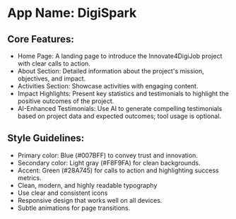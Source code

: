 # **App Name**: DigiSpark

## Core Features:

- Home Page: A landing page to introduce the Innovate4DigiJob project with clear calls to action.
- About Section: Detailed information about the project's mission, objectives, and impact.
- Activities Section: Showcase activities with engaging content.
- Impact Highlights: Present key statistics and testimonials to highlight the positive outcomes of the project.
- AI-Enhanced Testimonials: Use AI to generate compelling testimonials based on project data and expected outcomes; tool usage is optional.

## Style Guidelines:

- Primary color: Blue (#007BFF) to convey trust and innovation.
- Secondary color: Light gray (#F8F9FA) for clean backgrounds.
- Accent: Green (#28A745) for calls to action and highlighting success metrics.
- Clean, modern, and highly readable typography
- Use clear and consistent icons
- Responsive design that works well on all devices.
- Subtle animations for page transitions.